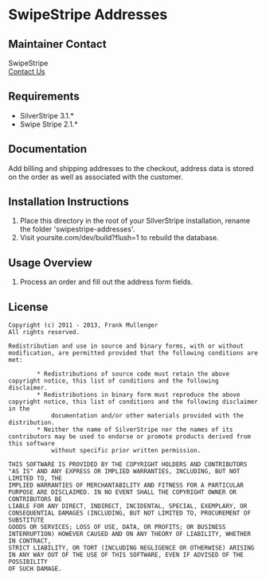 # SwipeStripe Addresses

## Maintainer Contact
SwipeStripe  
[Contact Us](http://swipestripe.com/support/contact-us)

## Requirements
* SilverStripe 3.1.*
* Swipe Stripe 2.1.*

## Documentation
Add billing and shipping addresses to the checkout, address data is stored on the order as well as associated with the customer.

## Installation Instructions
1. Place this directory in the root of your SilverStripe installation, rename the folder 'swipestripe-addresses'.
2. Visit yoursite.com/dev/build?flush=1 to rebuild the database.

## Usage Overview
1. Process an order and fill out the address form fields.

## License
	Copyright (c) 2011 - 2013, Frank Mullenger
	All rights reserved.

	Redistribution and use in source and binary forms, with or without modification, are permitted provided that the following conditions are met:

			* Redistributions of source code must retain the above copyright notice, this list of conditions and the following disclaimer.
			* Redistributions in binary form must reproduce the above copyright notice, this list of conditions and the following disclaimer in the 
				documentation and/or other materials provided with the distribution.
			* Neither the name of SilverStripe nor the names of its contributors may be used to endorse or promote products derived from this software 
				without specific prior written permission.

	THIS SOFTWARE IS PROVIDED BY THE COPYRIGHT HOLDERS AND CONTRIBUTORS "AS IS" AND ANY EXPRESS OR IMPLIED WARRANTIES, INCLUDING, BUT NOT LIMITED TO, THE 
	IMPLIED WARRANTIES OF MERCHANTABILITY AND FITNESS FOR A PARTICULAR PURPOSE ARE DISCLAIMED. IN NO EVENT SHALL THE COPYRIGHT OWNER OR CONTRIBUTORS BE 
	LIABLE FOR ANY DIRECT, INDIRECT, INCIDENTAL, SPECIAL, EXEMPLARY, OR CONSEQUENTIAL DAMAGES (INCLUDING, BUT NOT LIMITED TO, PROCUREMENT OF SUBSTITUTE 
	GOODS OR SERVICES; LOSS OF USE, DATA, OR PROFITS; OR BUSINESS INTERRUPTION) HOWEVER CAUSED AND ON ANY THEORY OF LIABILITY, WHETHER IN CONTRACT, 
	STRICT LIABILITY, OR TORT (INCLUDING NEGLIGENCE OR OTHERWISE) ARISING IN ANY WAY OUT OF THE USE OF THIS SOFTWARE, EVEN IF ADVISED OF THE POSSIBILITY 
	OF SUCH DAMAGE.
